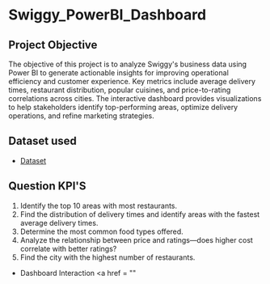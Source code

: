 # Swiggy_PowerBI_Dashboard
## Project Objective
The objective of this project is to analyze Swiggy's business data using Power BI to generate actionable insights for improving operational efficiency and customer experience. Key metrics include average delivery times, restaurant distribution, popular cuisines, and price-to-rating correlations across cities. The interactive dashboard provides visualizations to help stakeholders identify top-performing areas, optimize delivery operations, and refine marketing strategies.
## Dataset used
- <a href="https://raw.githubusercontent.com/adimsanjay/Swiggy_PowerBI_Dashboard/refs/heads/main/swiggy.csv">Dataset</a>
## Question KPI'S
1.	Identify the top 10 areas with most restaurants.
2.	Find the distribution of delivery times and identify areas with the fastest average delivery times.
3.	Determine the most common food types offered. 
4.	Analyze the relationship between price and ratings—does higher cost correlate with better ratings?
5.	Find the city with the highest number of restaurants.
- Dashboard Interaction <a href = "" 
